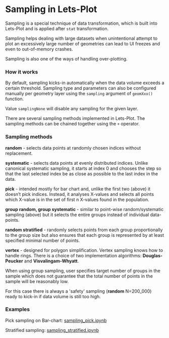 # Sampling in Lets-Plot

Sampling is a special technique of data transformation, which is built into Lets-Plot and is applied after `stat` transformation.

Sampling helps dealing with large datasets when unintentional attempt to plot an excessively large number of geometries can lead to UI freezes and even to out-of-memory crashes. 

Sampling is also one of the ways of handling over-plotting.

### How it works

By default, sampling kicks-in automatically when the data volume exceeds a certain threshold. 
Sampling type and parameters can also be configured manually per geometry layer using the `sampling` argument of `geomXxx()` function. 

Value `samplingNone` will disable any sampling for the given layer.

There are several sampling methods implemented in Lets-Plot. The sampling methods can be chained together using the `+` operator.

### Sampling methods

**random** - selects data points at randomly chosen indices without replacement.

**systematic** - selects data points at evenly distributed indices. Unlike canonical systematic sampling, it starts at index 0 and chooses the step so that the last selected index be as close as possible to the last index in the data.

**pick** - intended mostly for bar chart and, unlike the first two (above) it doesn’t pick indices. Instead, it analyses X-values and selects all points which X-value is in the set of first n X-values found in the population.

**group random, group systematic** - similar to point-wise random/systematic sampling (above) but it selects the entire groups instead of individual data-points.

**random stratified** - randomly selects points from each group proportionally to the group size but also ensures that each group is represented by at least specified minimal number of points.

**vertex** - designed for polygon simplification. Vertex sampling knows how to handle rings. There is a choice of two implementation algorithms: **Douglas-Peucker** and **Visvalingam-Whyatt**. 

When using group sampling, user specifies target number of groups in the sample which does not guarantee that the total number of points in the sample will be reasonably low.

For this case there is always a 'safety' sampling (**random** N=200_000) ready to kick-in if data volume is still too high.


### Examples

Pick sampling on Bar-chart: 
[sampling_pick.ipynb](https://nbviewer.jupyter.org/github/JetBrains/lets-plot/blob/master/docs/examples/jupyter-notebooks/sampling_pick.ipynb)

Stratified sampling: 
[sampling_stratified.ipynb](https://nbviewer.jupyter.org/github/JetBrains/lets-plot/blob/master/docs/examples/jupyter-notebooks/sampling_stratified.ipynb)
